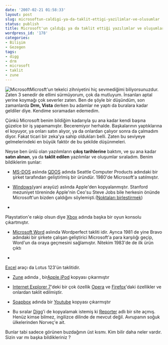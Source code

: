 ```yaml
---
date: '2007-02-21 01:58:33'
layout: post
slug: microsoftun-caldigi-ya-da-taklit-ettigi-yazilimlar-ve-olusumlar
status: publish
title: Microsoft'un çaldığı ya da taklit ettiği yazılımlar ve oluşumlar
wordpress_id: '178'
categories:
- Bilişim
- Gezegen
tags:
- digg
- drm
- microsoft
- taklit
- zune
---
```


![Microsoft](http://blog.arsln.org/image/microsoftp.jpg)Microsft'un tekelci zihniyetini hiç sevmediğimi biliyorsunuzdur. Zaten 3 senedir de ellimi sürmüyorum, çok da mutluyum. İnsanları aptal yerine koymağı çok severler zaten. Ben de şöyle bir düşündüm, son zamanlarda **Drm, Vista** derken bu adamlar ne yaptı da buralara kadar geldiler diye. Kendime soramadan edemedim. 

Çünkü Microsoft benim bildiğim kadarıyla şu ana kadar kendi başına güzelce bir iş yapamamıştır. Beceremiyor herhalde. Başkalarının yaptıklarına el koyuyor, ya onları satın alıyor, ya da onlardan çalıyor sonra da çalmadım diyor. Fakat ticari bir zeka'ya sahip oldukları belli. Zaten bu seviyeye gelmelerindeki en büyük faktör de bu şekilde düşünmeleri.

Neyse ben ünlü olan yazılımların **çıkış tarihlerine** baktım, ve şu ana kadar **satın alınan**, ya da **taklit edilen** yazılımlar ve oluşumlar sıraladım. Benim bildiklerim şunlar:



	



  * [MS-DOS](http://en.wikipedia.org/wiki/MS-DOS)  aslında [QDOS](http://en.wikipedia.org/wiki/QDOS) adında Seattle Computer Products adındaki bir şirket tarafından geliştirlmiş bir üründür. 1980'de Microsoft'a satılmıştır.



	
  * [Windows](http://en.wikipedia.org/wiki/Windows)(yani arayüz) aslında Apple'den kopyalanmıştır. Stanford mezuniyet töreninde Apple'nin Ceo'su Steve Jobs bile herkesin önünde Microsoft'un bizden çaldığını söylemişti.([Noktaları birleştirmek](http://cekirdek.pardus.org.tr/~faik/blog/blog.cgi?file=steve-jobs-connecting-the-dots.txt))

	
  * 
Playstation'e rakip olsun diye [Xbox](http://en.wikipedia.org/wiki/Xbox) adında başka bir oyun konsolu çıkartmıştır. 



	
  * [Microsoft Word](http://www.microsoft.com/word/)  aslında Wordperfect takliti idir. Ayrıca 1981 de yine Bravo adındaki bir şirkete çalışan geliştirici Microsoft'a para karşılığı geçip, Word'un da oraya geçmesini sağlamıştır. Nitekim 1983'de de ilk ürün çıktı


	
  * 
[Excel](http://office.microsoft.com/excel) araçı da Lotus 123'ün taklitidir.




  * [Zune](http://www.zune.net/) adında , bir[Apple iPod](http://www.apple.com/ipod/ipod.html) kopyası çıkarmıştır



	
  * [Internet Explorer 7](http://www.microsoft.com/windows/ie/default.asp)'deki bir çok özellik [Opera](http://www.opera.com/) ve [Firefox](http://www.mozilla.com/en-US/firefox/)'daki özellikler ve onlardan taklit edilmiştir.


	
	
  * [Soapbox](http://soapbox.msn.com/) adında bir [Youtube](http://youtube.com/) kopyası çıkarmıştır



  * Bu sıralar [Digg](http://www.digg.com)'i de kopyalamak istemiş ki [Reporter](http://reporter.no.msn.com/) adlı bir site açmış. Henüz kimse bilmez, ingilizce dilinde de mevcut değil. Avrupanın soğuk ülkelerinden Norveç'e ait.




Bunlar tabi sadece görünen buzdağının üst kısmı. Kim bilir daha neler vardır. Sizin var mı başka bildikleriniz ? 

